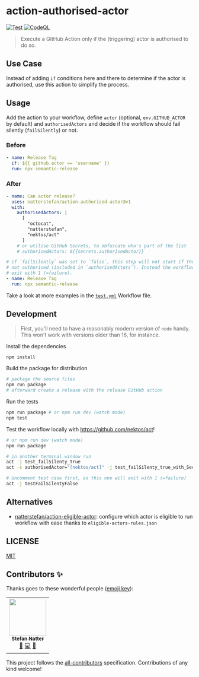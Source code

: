 # action-authorised-actor

[![Test](https://github.com/natterstefan/action-authorised-actor/actions/workflows/test.yml/badge.svg)](https://github.com/natterstefan/action-authorised-actor/actions/workflows/test.yml) [![CodeQL](https://github.com/natterstefan/action-authorised-actor/actions/workflows/codeql-analysis.yml/badge.svg)](https://github.com/natterstefan/action-authorised-actor/actions/workflows/codeql-analysis.yml)

> Execute a GitHub Action only if the (triggering) actor is authorised to do so.

## Use Case

Instead of adding `if` conditions here and there to determine if the actor is authorised, use this action to simplify the process.

## Usage

Add the action to your workflow, define `actor` (optional, `env.GITHUB_ACTOR` by default) and `authorisedActors` and decide if the workflow should fail silently (`failSilently`) or not.

### Before

```yml
- name: Release Tag
  if: ${{ github.actor == 'username' }}
  run: npx semantic-release
```

### After

```yml
- name: Can actor release?
  uses: natterstefan/action-authorised-actor@v1
  with:
    authorisedActors: |
      [
        "octocat",
        "natterstefan",
        "nektos/act"
      ]
    # or utilise GitHub Secrets, to obfuscate who's part of the list
    # authorisedActors: ${{secrets.authorisedActor}}

# if `failSilently` was set to `false`, this step will not start if the actor is
# not authorised (included in `authorisedActors`). Instead the workflow will
# exit with 1 (=failure).
- name: Release Tag
  run: npx semantic-release
```

Take a look at more examples in the
[`test.yml`](.github/workflows/test.yml#L24) Workflow file.

## Development

> First, you'll need to have a reasonably modern version of `node` handy. This
> won't work with versions older than 16, for instance.

Install the dependencies

```bash
npm install
```

Build the package for distribution

```bash
# package the source files
npm run package
# afterward create a release with the release GitHub action
```

Run the tests

```bash
npm run package # or npm run dev (watch mode)
npm test
```

Test the workflow locally with <https://github.com/nektos/act>!

```bash
# or npm run dev (watch mode)
npm run package

# in another terminal window run
act -j test_failSilenty_True
act -s authorisedActor="[nektos/act]" -j test_failSilenty_true_with_Secret

# Uncomment test case first, as this one will exit with 1 (=failure)
act -j testFailSilentyFalse
```

## Alternatives

- [natterstefan/action-eligible-actor](https://github.com/natterstefan/action-eligible-actor): configure which actor is eligible to run workflow with ease thanks to `eligible-actors-rules.json`

## LICENSE

[MIT](LICENSE)

## Contributors ✨

Thanks goes to these wonderful people ([emoji key](https://allcontributors.org/docs/en/emoji-key)):

<!-- ALL-CONTRIBUTORS-LIST:START - Do not remove or modify this section -->
<!-- prettier-ignore-start -->
<!-- markdownlint-disable -->
<table>
  <tr>
    <td align="center"><a href="https://natterstefan.me/"><img src="https://avatars.githubusercontent.com/u/1043668?v=4?s=100" width="100px;" alt=""/><br /><sub><b>Stefan Natter</b></sub></a><br /><a href="#ideas-natterstefan" title="Ideas, Planning, & Feedback">🤔</a> <a href="https://github.com/natterstefan/action-authorised-actor/commits?author=natterstefan" title="Code">💻</a> <a href="https://github.com/natterstefan/action-authorised-actor/commits?author=natterstefan" title="Documentation">📖</a></td>
  </tr>
</table>

<!-- markdownlint-restore -->
<!-- prettier-ignore-end -->

<!-- ALL-CONTRIBUTORS-LIST:END -->

This project follows the [all-contributors](https://github.com/all-contributors/all-contributors) specification. Contributions of any kind welcome!
